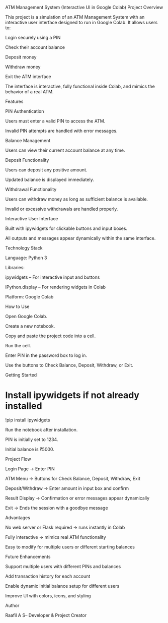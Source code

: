 ATM Management System (Interactive UI in Google Colab)
Project Overview

This project is a simulation of an ATM Management System with an interactive user interface designed to run in Google Colab.
It allows users to:

Login securely using a PIN

Check their account balance

Deposit money

Withdraw money

Exit the ATM interface

The interface is interactive, fully functional inside Colab, and mimics the behavior of a real ATM.

Features

PIN Authentication

Users must enter a valid PIN to access the ATM.

Invalid PIN attempts are handled with error messages.

Balance Management

Users can view their current account balance at any time.

Deposit Functionality

Users can deposit any positive amount.

Updated balance is displayed immediately.

Withdrawal Functionality

Users can withdraw money as long as sufficient balance is available.

Invalid or excessive withdrawals are handled properly.

Interactive User Interface

Built with ipywidgets for clickable buttons and input boxes.

All outputs and messages appear dynamically within the same interface.

Technology Stack

Language: Python 3

Libraries:

ipywidgets – For interactive input and buttons

IPython.display – For rendering widgets in Colab

Platform: Google Colab

How to Use

Open Google Colab.

Create a new notebook.

Copy and paste the project code into a cell.

Run the cell.

Enter PIN in the password box to log in.

Use the buttons to Check Balance, Deposit, Withdraw, or Exit.

Getting Started
# Install ipywidgets if not already installed
!pip install ipywidgets


Run the notebook after installation.

PIN is initially set to 1234.

Initial balance is ₹5000.

Project Flow

Login Page → Enter PIN

ATM Menu → Buttons for Check Balance, Deposit, Withdraw, Exit

Deposit/Withdraw → Enter amount in input box and confirm

Result Display → Confirmation or error messages appear dynamically

Exit → Ends the session with a goodbye message

Advantages

No web server or Flask required → runs instantly in Colab

Fully interactive → mimics real ATM functionality

Easy to modify for multiple users or different starting balances

Future Enhancements

Support multiple users with different PINs and balances

Add transaction history for each account

Enable dynamic initial balance setup for different users

Improve UI with colors, icons, and styling

Author

Raafil A S– Developer & Project Creator
